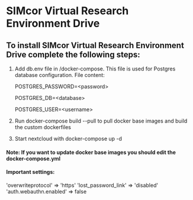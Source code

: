 # SIMcor Virtual Research Environment Drive

## To install SIMcor Virtual Research Environment Drive complete the following steps:

1. Add db.env file in /docker-compose. This file is used for Postgres database configuration. File content:
    
    POSTGRES_PASSWORD=\<password\>
    
    POSTGRES_DB=\<database\>
    
    POSTGRES_USER=\<username\>
2. Run docker-compose build --pull to pull docker base images and build the custom dockerfiles
3. Start nextcloud with docker-compose up -d

#### Note: If you want to update docker base images you should edit the docker-compose.yml

#### Important settings:
'overwriteprotocol' => 'https'
'lost_password_link' => 'disabled'
'auth.webauthn.enabled' => false
